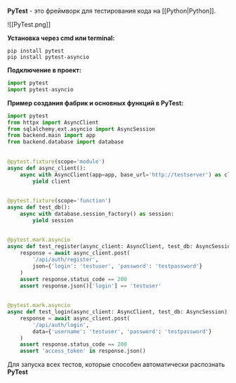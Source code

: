 **PyTest** - это фреймворк для тестирования кода на [[Python|Python]].

![[PyTest.png]]

**Установка через cmd или terminal:**

```Shell
pip install pytest
pip install pytest-asyncio
```

**Подключение в проект:**

```Python
import pytest
import pytest-asyncio
```

**Пример создания фабрик и основных функций в PyTest:**

```Python
import pytest  
from httpx import AsyncClient  
from sqlalchemy.ext.asyncio import AsyncSession  
from backend.main import app  
from backend.database import database  
  
  
@pytest.fixture(scope='module')  
async def async_client():  
    async with AsyncClient(app=app, base_url='http://testserver') as client:  
        yield client  
  
  
@pytest.fixture(scope='function')  
async def test_db():  
    async with database.session_factory() as session:  
        yield session  
  
  
@pytest.mark.asyncio  
async def test_register(async_client: AsyncClient, test_db: AsyncSession):  
    response = await async_client.post(  
        '/api/auth/register',  
        json={'login': 'testuser', 'password': 'testpassword'}  
    )  
    assert response.status_code == 200  
    assert response.json()['login'] == 'testuser'  
  
  
@pytest.mark.asyncio  
async def test_login(async_client: AsyncClient, test_db: AsyncSession):  
    response = await async_client.post(  
        '/api/auth/login',  
        data={'username': 'testuser', 'password': 'testpassword'}  
    )  
    assert response.status_code == 200  
    assert 'access_token' in response.json()
```

Для запуска всех тестов, которые способен автоматически распознать **PyTest**

